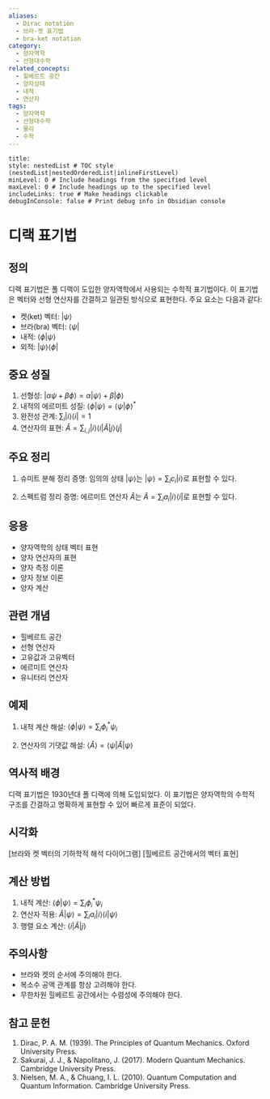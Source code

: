 ```yaml
---
aliases:
  - Dirac notation
  - 브라-켓 표기법
  - bra-ket notation
category:
  - 양자역학
  - 선형대수학
related_concepts:
  - 힐베르트 공간
  - 양자상태
  - 내적
  - 연산자
tags:
  - 양자역학
  - 선형대수학
  - 물리
  - 수학
---
```


```table-of-contents
title: 
style: nestedList # TOC style (nestedList|nestedOrderedList|inlineFirstLevel)
minLevel: 0 # Include headings from the specified level
maxLevel: 0 # Include headings up to the specified level
includeLinks: true # Make headings clickable
debugInConsole: false # Print debug info in Obsidian console
```
# 디랙 표기법

## 정의

디랙 표기법은 폴 디랙이 도입한 양자역학에서 사용되는 수학적 표기법이다. 이 표기법은 벡터와 선형 연산자를 간결하고 일관된 방식으로 표현한다. 주요 요소는 다음과 같다:

- 켓(ket) 벡터: $|\psi\rangle$
- 브라(bra) 벡터: $\langle\psi|$
- 내적: $\langle\phi|\psi\rangle$
- 외적: $|\psi\rangle\langle\phi|$

## 중요 성질

1. 선형성: $|\alpha\psi + \beta\phi\rangle = \alpha|\psi\rangle + \beta|\phi\rangle$
2. 내적의 에르미트 성질: $\langle\phi|\psi\rangle = \langle\psi|\phi\rangle^*$
3. 완전성 관계: $\sum_i |i\rangle\langle i| = 1$
4. 연산자의 표현: $\hat{A} = \sum_{i,j} |i\rangle\langle i|\hat{A}|j\rangle\langle j|$

## 주요 정리

1. 슈미트 분해 정리
   증명: 임의의 상태 $|\psi\rangle$는 $|\psi\rangle = \sum_i c_i |i\rangle$로 표현할 수 있다.

2. 스펙트럼 정리
   증명: 에르미트 연산자 $\hat{A}$는 $\hat{A} = \sum_i a_i |i\rangle\langle i|$로 표현할 수 있다.

## 응용

- 양자역학의 상태 벡터 표현
- 양자 연산자의 표현
- 양자 측정 이론
- 양자 정보 이론
- 양자 계산

## 관련 개념

- 힐베르트 공간
- 선형 연산자
- 고유값과 고유벡터
- 에르미트 연산자
- 유니터리 연산자

## 예제

1. 내적 계산
   해설: $\langle\phi|\psi\rangle = \sum_i \phi_i^* \psi_i$

2. 연산자의 기댓값
   해설: $\langle\hat{A}\rangle = \langle\psi|\hat{A}|\psi\rangle$

## 역사적 배경

디랙 표기법은 1930년대 폴 디랙에 의해 도입되었다. 이 표기법은 양자역학의 수학적 구조를 간결하고 명확하게 표현할 수 있어 빠르게 표준이 되었다.

## 시각화

[브라와 켓 벡터의 기하학적 해석 다이어그램]
[힐베르트 공간에서의 벡터 표현]

## 계산 방법

1. 내적 계산: $\langle\phi|\psi\rangle = \sum_i \phi_i^* \psi_i$
2. 연산자 적용: $\hat{A}|\psi\rangle = \sum_i a_i |i\rangle\langle i|\psi\rangle$
3. 행렬 요소 계산: $\langle i|\hat{A}|j\rangle$

## 주의사항

- 브라와 켓의 순서에 주의해야 한다.
- 복소수 공액 관계를 항상 고려해야 한다.
- 무한차원 힐베르트 공간에서는 수렴성에 주의해야 한다.

## 참고 문헌

1. Dirac, P. A. M. (1939). The Principles of Quantum Mechanics. Oxford University Press.
2. Sakurai, J. J., & Napolitano, J. (2017). Modern Quantum Mechanics. Cambridge University Press.
3. Nielsen, M. A., & Chuang, I. L. (2010). Quantum Computation and Quantum Information. Cambridge University Press.

